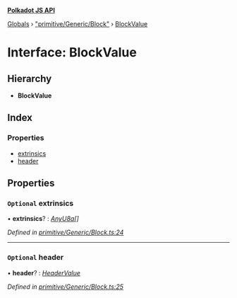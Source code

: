 **[Polkadot JS API](../README.md)**

[Globals](../globals.md) › [&quot;primitive/Generic/Block&quot;](../modules/_primitive_generic_block_.md) › [BlockValue](_primitive_generic_block_.blockvalue.md)

# Interface: BlockValue

## Hierarchy

* **BlockValue**

## Index

### Properties

* [extrinsics](_primitive_generic_block_.blockvalue.md#optional-extrinsics)
* [header](_primitive_generic_block_.blockvalue.md#optional-header)

## Properties

### `Optional` extrinsics

• **extrinsics**? : *[AnyU8a](../modules/_types_.md#anyu8a)[]*

*Defined in [primitive/Generic/Block.ts:24](https://github.com/polkadot-js/api/blob/134c4b6/packages/types/src/primitive/Generic/Block.ts#L24)*

___

### `Optional` header

• **header**? : *[HeaderValue](_primitive_generic_block_.headervalue.md)*

*Defined in [primitive/Generic/Block.ts:25](https://github.com/polkadot-js/api/blob/134c4b6/packages/types/src/primitive/Generic/Block.ts#L25)*